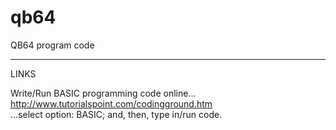 # qb64
QB64 program code

-----

LINKS

Write/Run BASIC programming code online...  
http://www.tutorialspoint.com/codingground.htm  
...select option: BASIC; and, then, type in/run code.
